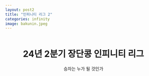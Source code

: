 ```yaml
---
layout: post2
title: "인피니티 리그 2"
categories: infinity
image: bakunin.jpeg
---
```


<div id="contact" style="display: flex; flex-direction: column; align-items: center; text-align: center;">
  <h1 class="pageTitle">24년 2분기 장단콩 인피니티 리그</h1>
    <a> 승자는 누가 될 것인가 </a>
</div>

